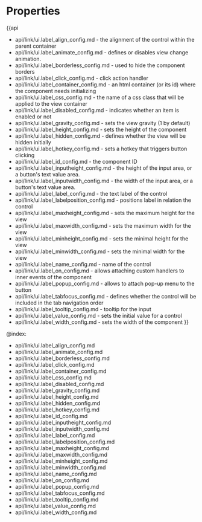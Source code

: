 Properties
==========

{{api
- api/link/ui.label_align_config.md - the alignment of the control within the parent container
- api/link/ui.label_animate_config.md - defines or disables view change animation.
- api/link/ui.label_borderless_config.md - used to hide the component borders
- api/link/ui.label_click_config.md - click action handler
- api/link/ui.label_container_config.md - an html container (or its id) where the component needs initializing
- api/link/ui.label_css_config.md - the name of a css class that will be applied to the view container
- api/link/ui.label_disabled_config.md - indicates whether an item is enabled or not
- api/link/ui.label_gravity_config.md - sets the view gravity (1 by default)
- api/link/ui.label_height_config.md - sets the height of the component
- api/link/ui.label_hidden_config.md - defines whether the view will be hidden initially
- api/link/ui.label_hotkey_config.md - sets a hotkey that triggers button clicking
- api/link/ui.label_id_config.md - the component ID
- api/link/ui.label_inputheight_config.md - the height of the input area, or a button's text value area.
- api/link/ui.label_inputwidth_config.md - the width of the input area, or a button's text value area.
- api/link/ui.label_label_config.md - the text label of the control
- api/link/ui.label_labelposition_config.md - positions label in relation the control
- api/link/ui.label_maxheight_config.md - sets the maximum height for the view
- api/link/ui.label_maxwidth_config.md - sets the maximum width for the view
- api/link/ui.label_minheight_config.md - sets the minimal height for the view
- api/link/ui.label_minwidth_config.md - sets the minimal width for the view
- api/link/ui.label_name_config.md - name of the control
- api/link/ui.label_on_config.md - allows attaching custom handlers to inner events of the component
- api/link/ui.label_popup_config.md - allows to attach pop-up menu to the button
- api/link/ui.label_tabfocus_config.md - defines whether the control will be included in the tab navigation order
- api/link/ui.label_tooltip_config.md - tooltip for the input
- api/link/ui.label_value_config.md - sets the initial value for a control
- api/link/ui.label_width_config.md - sets the width of the component
}}

@index:
- api/link/ui.label_align_config.md
- api/link/ui.label_animate_config.md
- api/link/ui.label_borderless_config.md
- api/link/ui.label_click_config.md
- api/link/ui.label_container_config.md
- api/link/ui.label_css_config.md
- api/link/ui.label_disabled_config.md
- api/link/ui.label_gravity_config.md
- api/link/ui.label_height_config.md
- api/link/ui.label_hidden_config.md
- api/link/ui.label_hotkey_config.md
- api/link/ui.label_id_config.md
- api/link/ui.label_inputheight_config.md
- api/link/ui.label_inputwidth_config.md
- api/link/ui.label_label_config.md
- api/link/ui.label_labelposition_config.md
- api/link/ui.label_maxheight_config.md
- api/link/ui.label_maxwidth_config.md
- api/link/ui.label_minheight_config.md
- api/link/ui.label_minwidth_config.md
- api/link/ui.label_name_config.md
- api/link/ui.label_on_config.md
- api/link/ui.label_popup_config.md
- api/link/ui.label_tabfocus_config.md
- api/link/ui.label_tooltip_config.md
- api/link/ui.label_value_config.md
- api/link/ui.label_width_config.md

